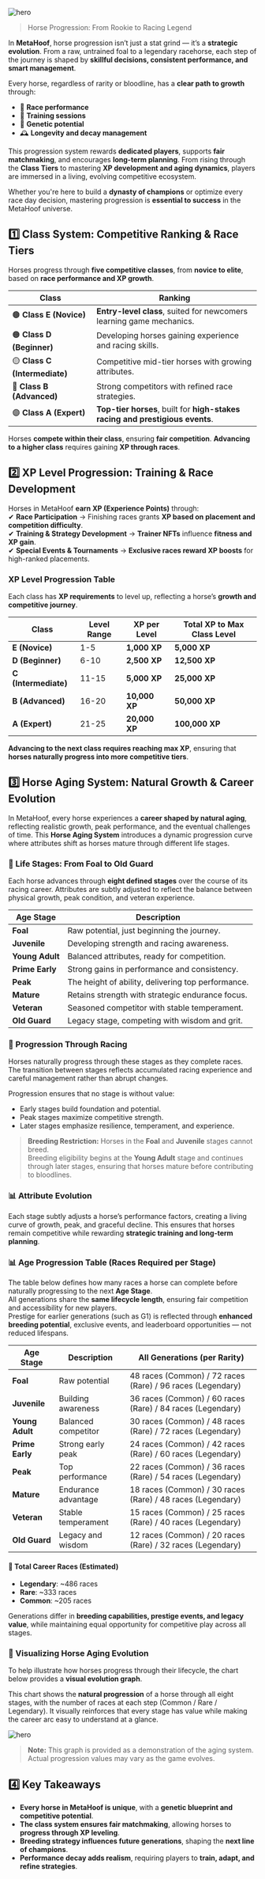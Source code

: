 ![hero](/img/banners/HORSES_PROGRESSION.png)

> Horse Progression: From Rookie to Racing Legend

In **MetaHoof**, horse progression isn’t just a stat grind — it’s a **strategic evolution**. From a raw, untrained foal to a legendary racehorse, each step of the journey is shaped by **skillful decisions, consistent performance, and smart management**.

Every horse, regardless of rarity or bloodline, has a **clear path to growth** through:

- 🏁 **Race performance**
- 🧠 **Training sessions**
- 🧬 **Genetic potential**
- 🕰️ **Longevity and decay management**

This progression system rewards **dedicated players**, supports **fair matchmaking**, and encourages **long-term planning**. From rising through the **Class Tiers** to mastering **XP development and aging dynamics**, players are immersed in a living, evolving competitive ecosystem.

Whether you're here to build a **dynasty of champions** or optimize every race day decision, mastering progression is **essential to success** in the MetaHoof universe.

## 1️⃣ Class System: Competitive Ranking & Race Tiers

Horses progress through **five competitive classes**, from **novice to elite**, based on **race performance and XP
growth**.

| **Class**                     | **Ranking**                                                                   |
| ----------------------------- | ----------------------------------------------------------------------------- |
| 🟤 **Class E (Novice)**       | **Entry-level class**, suited for newcomers learning game mechanics.          |
| 🟠 **Class D (Beginner)**     | Developing horses gaining experience and racing skills.                       |
| 🟡 **Class C (Intermediate)** | Competitive mid-tier horses with growing attributes.                          |
| 🔵 **Class B (Advanced)**     | Strong competitors with refined race strategies.                              |
| 🟣 **Class A (Expert)**       | **Top-tier horses**, built for **high-stakes racing and prestigious events**. |

Horses **compete within their class**, ensuring **fair competition**. **Advancing to a higher class** requires gaining
**XP through races**.

## 2️⃣ XP Level Progression: Training & Race Development

Horses in MetaHoof **earn XP (Experience Points)** through:  
✔ **Race Participation** → Finishing races grants **XP based on placement and competition difficulty**.  
✔ **Training & Strategy Development** → **Trainer NFTs** influence **fitness and XP gain**.  
✔ **Special Events & Tournaments** → **Exclusive races reward XP boosts** for high-ranked placements.

### XP Level Progression Table

Each class has **XP requirements** to level up, reflecting a horse’s **growth and competitive journey**.

| **Class**            | **Level Range** | **XP per Level** | **Total XP to Max Class Level** |
| -------------------- | --------------- | ---------------- | ------------------------------- |
| **E (Novice)**       | 1-5             | **1,000 XP**     | **5,000 XP**                    |
| **D (Beginner)**     | 6-10            | **2,500 XP**     | **12,500 XP**                   |
| **C (Intermediate)** | 11-15           | **5,000 XP**     | **25,000 XP**                   |
| **B (Advanced)**     | 16-20           | **10,000 XP**    | **50,000 XP**                   |
| **A (Expert)**       | 21-25           | **20,000 XP**    | **100,000 XP**                  |

**Advancing to the next class requires reaching max XP**, ensuring that **horses naturally progress into more
competitive tiers**.

## 3️⃣ Horse Aging System: Natural Growth & Career Evolution

In MetaHoof, every horse experiences a **career shaped by natural aging**, reflecting realistic growth, peak performance, and the eventual challenges of time. This **Horse Aging System** introduces a dynamic progression curve where attributes shift as horses mature through different life stages.

### 🔄 Life Stages: From Foal to Old Guard

Each horse advances through **eight defined stages** over the course of its racing career. Attributes are subtly adjusted to reflect the balance between physical growth, peak condition, and veteran experience.

| **Age Stage**   | **Description**                                    |
| --------------- | -------------------------------------------------- |
| **Foal**        | Raw potential, just beginning the journey.         |
| **Juvenile**    | Developing strength and racing awareness.          |
| **Young Adult** | Balanced attributes, ready for competition.        |
| **Prime Early** | Strong gains in performance and consistency.       |
| **Peak**        | The height of ability, delivering top performance. |
| **Mature**      | Retains strength with strategic endurance focus.   |
| **Veteran**     | Seasoned competitor with stable temperament.       |
| **Old Guard**   | Legacy stage, competing with wisdom and grit.      |

### 🧮 Progression Through Racing

Horses naturally progress through these stages as they complete races. The transition between stages reflects accumulated racing experience and careful management rather than abrupt changes.


Progression ensures that no stage is without value:

- Early stages build foundation and potential.
- Peak stages maximize competitive strength.
- Later stages emphasize resilience, temperament, and experience.

> **Breeding Restriction:** Horses in the **Foal** and **Juvenile** stages cannot breed.  
Breeding eligibility begins at the **Young Adult** stage and continues through later stages, ensuring that horses mature before contributing to bloodlines.

### 📊 Attribute Evolution

Each stage subtly adjusts a horse’s performance factors, creating a living curve of growth, peak, and graceful decline. This ensures that horses remain competitive while rewarding **strategic training and long-term planning**.

### 📊 Age Progression Table (Races Required per Stage)

The table below defines how many races a horse can complete before naturally progressing to the next **Age Stage**.  
All generations share the **same lifecycle length**, ensuring fair competition and accessibility for new players.  
Prestige for earlier generations (such as G1) is reflected through **enhanced breeding potential**, exclusive events, and leaderboard opportunities — not reduced lifespans.

| **Age Stage**   | **Description**     | **All Generations (per Rarity)**                           |
| --------------- | ------------------- | ---------------------------------------------------------- |
| **Foal**        | Raw potential       | 48 races (Common) / 72 races (Rare) / 96 races (Legendary) |
| **Juvenile**    | Building awareness  | 36 races (Common) / 60 races (Rare) / 84 races (Legendary) |
| **Young Adult** | Balanced competitor | 30 races (Common) / 48 races (Rare) / 72 races (Legendary) |
| **Prime Early** | Strong early peak   | 24 races (Common) / 42 races (Rare) / 60 races (Legendary) |
| **Peak**        | Top performance     | 22 races (Common) / 36 races (Rare) / 54 races (Legendary) |
| **Mature**      | Endurance advantage | 18 races (Common) / 30 races (Rare) / 48 races (Legendary) |
| **Veteran**     | Stable temperament  | 15 races (Common) / 25 races (Rare) / 40 races (Legendary) |
| **Old Guard**   | Legacy and wisdom   | 12 races (Common) / 20 races (Rare) / 32 races (Legendary) |

#### 📌 Total Career Races (Estimated)

- **Legendary**: ~486 races
- **Rare**: ~333 races
- **Common**: ~205 races

Generations differ in **breeding capabilities, prestige events, and legacy value**, while maintaining equal opportunity for competitive play across all stages.

### 🌱 Visualizing Horse Aging Evolution

To help illustrate how horses progress through their lifecycle, the chart below provides a **visual evolution graph**.

This chart shows the **natural progression** of a horse through all eight stages, with the number of races at each step (Common / Rare / Legendary). It visually reinforces that every stage has value while making the career arc easy to understand at a glance.

![hero](/img/horse-aging.png)

> **Note:** This graph is provided as a demonstration of the aging system. Actual progression values may vary as the game evolves.

## 4️⃣ Key Takeaways

- **Every horse in MetaHoof is unique**, with a **genetic blueprint and competitive potential**.
- **The class system ensures fair matchmaking**, allowing horses to **progress through XP leveling**.
- **Breeding strategy influences future generations**, shaping the **next line of champions**.
- **Performance decay adds realism**, requiring players to **train, adapt, and refine strategies**.
